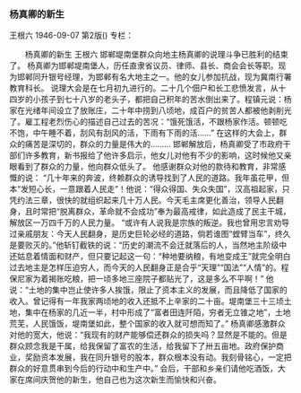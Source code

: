 ### 杨真卿的新生
王根六
1946-09-07
第2版()
专栏：

　　杨真卿的新生
    王根六
    邯郸堤南堡群众向地主杨真卿的说理斗争已胜利的结束了。
    杨真卿为邯郸堤南堡人，历任直隶省议员、律师、县长、商会会长等职。现为邯郸同升银号经理，为邯郸有名大地主之一。他的女儿参加抗战，现为冀南行署教育科长。
    说理大会是在七月初九进行的。二十几个佃户和长工悲愤发言，从十四岁的小孩子到七十八岁的老头子，都把自己积年的苦水倒出来了。程镇元说：杨家在光绪年间设立了放账庄，二十年中捞到八顷地，成百户的贫苦人都被他剥削光了。雇工程老烈伤心的描述自己过去的苦况：“饿死饿活，不跟杨家作活。顿顿吃不饱，中午睡不着，刮风有刮风的活，下雨有下雨的活……”
    在这样的大会上，群众的痛苦是深切的，群众的力量是伟大的………
    邯郸解放后，杨真卿受了市政府干部们许多教育，新书报给了他许多启示，他女儿对他有不少的影响，这时候他又亲眼看到了群众的力量，他向群众低头了。
    他感谢群众对他的款待和教育，非常感慨的说：
    “几十年来的奔波，终赖群众的诱导找到了人民的道路。我年虽花甲，但本“发短心长，一意跟着人民走”！他说：“得众得国、失众失国”，汉高祖起家，只凭约法三章，很快的就组织起来几十万人民。今天毛主席更化善治，领导人民翻身，且时常把“脱离群众，革命就不会成功”奉为最高戒律，如此造成了民主干城，解放区一万四千万的人民力量。
    “或许有人说我是宗族的叛逆。我也曾用忠言劝导过亲戚朋友：今天人民翻身，是历史巨轮必经的道路，倘若谁图“螳臂当车”，终久是要败灭的。”他斩钉截铁的说：“历史的潮流不会迁就落后的人，当然地主阶级中还姑息着情面和财产，但只要记起这一句：“种地要纳粮，有地变成王”就完全明白过去地主是怎样压迫穷人，而今天的人民翻身正是合乎“天理”“国法”“人情”的。程保尼家为着揭账吃粮，把一顷多地三座院子都贴光了，这是多么不平啊！”
    他说：“土地的集中岂止使许多人挨饿，限止了资本主义的发展，而且降低了国家的收入。曾记得有一年我家两顷地的收入还抵不上辛家的二十亩。堤南堡三十三顷土地，集中在杨家的几近一半，村中形成了“富者田连阡陌，穷者无立锥之地”，土地荒芜，人民饿饭，堤南堡如此，整个国家的收入就可想而知了。”
    杨真卿感激群众对他的宽大，他说：“我现有的财产能够偿还群众的损失吗？显然是不能的。但是群众顾念我是干属，给我保留了富农的生活，给我留下了卅五亩地。政府保护商业，奖励资本发展，我在同升银号的股本，群众根本没有动。我刻骨铭心，一定把群众的好意贯串到今后的行动中和生产中。”
    会后，干部和乡亲们请他吃酒饭，大家在席间庆贺他的新生，他自己也为这次新生而愉快和兴奋。
